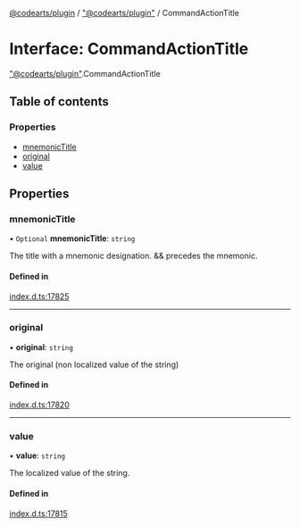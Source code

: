 [@codearts/plugin](../README.md) / ["@codearts/plugin"](../modules/_codearts_plugin_.md) / CommandActionTitle

# Interface: CommandActionTitle

["@codearts/plugin"](../modules/_codearts_plugin_.md).CommandActionTitle

## Table of contents

### Properties

- [mnemonicTitle](codearts_plugin_.CommandActionTitle.md#mnemonictitle)
- [original](codearts_plugin_.CommandActionTitle.md#original)
- [value](codearts_plugin_.CommandActionTitle.md#value)

## Properties

### mnemonicTitle

• `Optional` **mnemonicTitle**: `string`

The title with a mnemonic designation. && precedes the mnemonic.

#### Defined in

[index.d.ts:17825](https://github.com/shuyaqian/cloudide-plugin-api/blob/3fbdd11/index.d.ts#L17825)

___

### original

• **original**: `string`

The original (non localized value of the string)

#### Defined in

[index.d.ts:17820](https://github.com/shuyaqian/cloudide-plugin-api/blob/3fbdd11/index.d.ts#L17820)

___

### value

• **value**: `string`

The localized value of the string.

#### Defined in

[index.d.ts:17815](https://github.com/shuyaqian/cloudide-plugin-api/blob/3fbdd11/index.d.ts#L17815)
